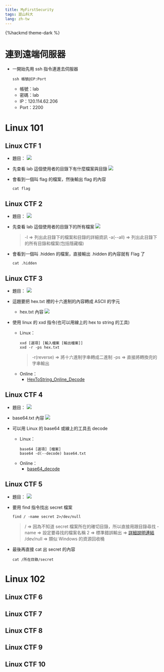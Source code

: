 ```yaml
---
title: MyFirstSecurity
tags: 崑山科大
lang: zh-tw
---
```


{%hackmd theme-dark %}

# 連到遠端伺服器
- 一開始先用 ssh 指令連進去伺服器
    ```shell=
    ssh 帳號@IP:Port
    ```
    - 帳號：lab
    - 密碼：lab
    - IP：120.114.62.206
    - Port：2200

# Linux 101
## Linux CTF 1
- 題目：
    ![](https://i.imgur.com/5jK1lgl.png)

- 先查看 lab 這個使用者的目錄下有什麼檔案與目錄
    ![](https://i.imgur.com/QqBzMJA.png)

- 會看到一個叫 flag 的檔案，然後輸出 flag 的內容
    ```shell
    cat flag
    ```

## Linux CTF 2
- 題目：
    ![](https://i.imgur.com/lnAc3P7.png)

- 先查看 lab 這個使用者的目錄下的所有檔案
    ![](https://i.imgur.com/PuoUH0o.png)
    > -l => 列出此目錄下的檔案和目錄的詳細資訊
    > -a(--all) => 列出此目錄下的所有目錄和檔案(包括隱藏檔)

- 會看到一個叫 .hidden 的檔案，直接輸出 .hidden 的內容就有 Flag 了
    ```shell
    cat .hidden
    ```

## Linux CTF 3
- 題目：
    ![](https://i.imgur.com/2lFlewO.png)

- 這題要把 hex.txt 裡的十六進制的內容轉成 ASCII 的字元
    - hex.txt 內容
        ![](https://i.imgur.com/dYTbfK8.png)

- 使用 linux 的 xxd 指令(也可以用線上的 hex to string 的工具)
    - Linux：
    	```shell
    	xxd [選項] [輸入檔案 [輸出檔案]]
    	xxd -r -ps hex.txt
    	```
    	> -r(reverse) => 將十六進制字串轉成二進制
    	> -ps => 直接將轉換完的字串輸出
    - Online：
        - [HexToString_Online_Decode](https://string-functions.com/hex-string.aspx)

## Linux CTF 4
- 題目：
    ![](https://i.imgur.com/WyosBxj.png)

- base64.txt 內容
    ![](https://i.imgur.com/17pxsyq.png)

- 可以用 Linux 的 base64 或線上的工具去 decode
    - Linux：
        ```shell
        base64 [選項] [檔案]
        base64 -d(--decode) base64.txt
        ```
    - Online：
        - [base64_decode](https://www.base64decode.org/)

## Linux CTF 5
- 題目：
    ![](https://i.imgur.com/Pr8FmZ7.png)

- 要用 find 指令找出 secret 檔案
    ```shell
    find / -name secret 2>/dev/null
    ```
    > / => 因為不知道 secret 檔案所在的確切目錄，所以直接用跟目錄尋找
    > -name => 設定要尋找的檔案名稱
    > 2 => 標準錯誤輸出 => [詳細說明連結](https://blog.gtwang.org/linux/linux-io-input-output-redirection-operators/)
    > /dev/null => 類似 Windows 的資源回收桶

- 最後再直接 cat 出 secret 的內容
    ```shell
    cat /所在目錄/secret
    ```

# Linux 102
## Linux CTF 6
## Linux CTF 7
## Linux CTF 8
## Linux CTF 9
## Linux CTF 10